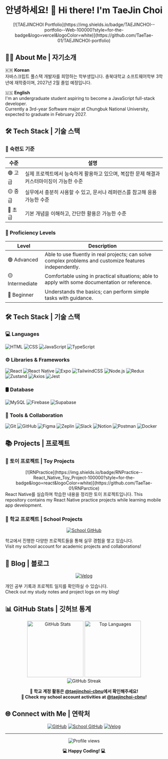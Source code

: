 # 안녕하세요! 👋 Hi there! I'm TaeJin Choi

<div align="center">
  [![TAEJINCHOI Portfolio](https://img.shields.io/badge/TAEJINCHOI--portfolio--Web-100000?style=for-the-badge&logo=vercel&logoColor=white)](https://github.com/TaeTae-01/TAEJINCHOI-portfolio)
</div>

## 🙋‍♂️ About Me | 자기소개

🇰🇷 **Korean**  
자바스크립트 풀스택 개발자를 희망하는 학부생입니다.
충북대학교 소프트웨어학부 3학년에 재학중이며, 2027년 2월 졸업 예정입니다.

🇺🇸 **English**  
I'm an undergraduate student aspiring to become a JavaScript full-stack developer.  
Currently a 3rd-year Software major at Chungbuk National University, expected to graduate in February 2027.

## 🛠️ Tech Stack | 기술 스택

### 🧠 숙련도 기준

| 수준  | 설명 |
|-------|------|
| 🟢 고급 | 실제 프로젝트에서 능숙하게 활용하고 있으며, 복잡한 문제 해결과 커스터마이징이 가능한 수준 |
| 🟡 중급 | 실무에서 충분히 사용할 수 있고, 문서나 레퍼런스를 참고해 응용 가능한 수준 |
| 🔵 초급 | 기본 개념을 이해하고, 간단한 활용은 가능한 수준 |

### 🧠 Proficiency Levels

| Level   | Description |
|---------|-------------|
| 🟢 Advanced | Able to use fluently in real projects; can solve complex problems and customize features independently. |
| 🟡 Intermediate | Comfortable using in practical situations; able to apply with some documentation or reference. |
| 🔵 Beginner | Understands the basics; can perform simple tasks with guidance. |



## 🛠️ Tech Stack | 기술 스택

### 💻 Languages
![HTML](https://img.shields.io/badge/HTML5-🟢%20고급-E34F26?style=for-the-badge&logo=html5&logoColor=white)
![CSS](https://img.shields.io/badge/CSS3-🟢%20고급-1572B6?style=for-the-badge&logo=css3&logoColor=white)
![JavaScript](https://img.shields.io/badge/JavaScript-🟢%20고급-F7DF1E?style=for-the-badge&logo=javascript&logoColor=black)
![TypeScript](https://img.shields.io/badge/TypeScript-🟡%20중급-007ACC?style=for-the-badge&logo=typescript&logoColor=white)

### ⚙️ Libraries & Frameworks
![React](https://img.shields.io/badge/React-🟢%20고급-20232A?style=for-the-badge&logo=react&logoColor=61DAFB)
![React Native](https://img.shields.io/badge/React_Native-🟡%20중급-20232A?style=for-the-badge&logo=react&logoColor=61DAFB)
![Expo](https://img.shields.io/badge/Expo-🟡%20중급-000020?style=for-the-badge&logo=expo&logoColor=white)
![TailwindCSS](https://img.shields.io/badge/TailwindCSS-🔵%20초급-06B6D4?style=for-the-badge&logo=tailwindcss&logoColor=white)
![Node.js](https://img.shields.io/badge/Node.js-🔵%20초급-339933?style=for-the-badge&logo=node.js&logoColor=white)
![Redux](https://img.shields.io/badge/Redux-🔵%20초급-764ABC?style=for-the-badge&logo=redux&logoColor=white)
![Zustand](https://img.shields.io/badge/Zustand-🔵%20초급-000000?style=for-the-badge&logo=zustand&logoColor=white)
![Axios](https://img.shields.io/badge/Axios-🔵%20초급-5A29E4?style=for-the-badge&logo=axios&logoColor=white)
![Jest](https://img.shields.io/badge/Jest-🔵%20초급-C21325?style=for-the-badge&logo=jest&logoColor=white)

### 🛢️ Database
![MySQL](https://img.shields.io/badge/MySQL-🟡%20중급-4479A1?style=for-the-badge&logo=mysql&logoColor=white)
![Firebase](https://img.shields.io/badge/Firebase-🟡%20중급-FFCA28?style=for-the-badge&logo=firebase&logoColor=white)
![Supabase](https://img.shields.io/badge/Supabase-🟡%20중급-3ECF8E?style=for-the-badge&logo=supabase&logoColor=white)

### 🧰 Tools & Collaboration
![Git](https://img.shields.io/badge/Git-🟡%20중급-F05032?style=for-the-badge&logo=git&logoColor=white)
![GitHub](https://img.shields.io/badge/GitHub-🟡%20중급-181717?style=for-the-badge&logo=github&logoColor=white)
![Figma](https://img.shields.io/badge/Figma-🟡%20중급-F24E1E?style=for-the-badge&logo=figma&logoColor=white)
![Zeplin](https://img.shields.io/badge/Zeplin-🔵%20초급-FFAE00?style=for-the-badge&logo=zeplin&logoColor=white)
![Slack](https://img.shields.io/badge/Slack-🔵%20초급-4A154B?style=for-the-badge&logo=slack&logoColor=white)
![Notion](https://img.shields.io/badge/Notion-🟢%20고급-000000?style=for-the-badge&logo=notion&logoColor=white)
![Postman](https://img.shields.io/badge/Postman-🟡%20중급-FF6C37?style=for-the-badge&logo=postman&logoColor=white)
![Docker](https://img.shields.io/badge/Docker-🔵%20초급-2496ED?style=for-the-badge&logo=docker&logoColor=white)

## 📚 Projects | 프로젝트

### 🧪 토이 프로젝트 | Toy Projects

<div align="center">
  [![RNPractice](https://img.shields.io/badge/RNPractice--React_Native_Toy_Project-100000?style=for-the-badge&logo=react&logoColor=white)](https://github.com/TaeTae-01/RNParctice)
</div>
React Native를 실습하며 학습한 내용을 정리한 토이 프로젝트입니다. 
This repository contains my React Native practice projects while learning mobile app development.

### 🏫 학교 프로젝트 | School Projects
<div align="center">
  
[![School GitHub](https://img.shields.io/badge/🎓_School_Projects_@taejinchoi--cbnu-100000?style=for-the-badge&logo=github&logoColor=white)](https://github.com/taejinchoi-cbnu)

</div>

학교에서 진행한 다양한 프로젝트들을 통해 실무 경험을 쌓고 있습니다.  
Visit my school account for academic projects and collaborations!

## 📝 Blog | 블로그

<div align="center">
  
[![Velog](https://img.shields.io/badge/Velog-20C997?style=for-the-badge&logo=velog&logoColor=white)](https://velog.io/@xowls000)

</div>

개인 공부 기록과 프로젝트 일지를 확인하실 수 있습니다.  
Check out my study notes and project logs on my blog!

## 📊 GitHub Stats | 깃허브 통계

<div align="center">
  <img src="https://github-readme-stats.vercel.app/api?username=TaeTae-01&show_icons=true&theme=tokyonight" alt="GitHub Stats" height="180"/>
  <img src="https://github-readme-stats.vercel.app/api/top-langs/?username=TaeTae-01&layout=compact&theme=tokyonight" alt="Top Languages" height="180"/>
</div>

<div align="center">
  <img src="https://github-readme-streak-stats.herokuapp.com/?user=TaeTae-01&theme=tokyonight" alt="GitHub Streak" />
</div>

<div align="center">
  
  **📌 학교 계정 활동은 [@taejinchoi-cbnu](https://github.com/taejinchoi-cbnu)에서 확인해주세요!**  
  **📌 Check my school account activities at [@taejinchoi-cbnu](https://github.com/taejinchoi-cbnu)!**
  
</div>

## 🌐 Connect with Me | 연락처

<div align="center">
  
[![GitHub](https://img.shields.io/badge/Personal_GitHub-100000?style=for-the-badge&logo=github&logoColor=white)](https://github.com/TaeTae-01)
[![School GitHub](https://img.shields.io/badge/School_GitHub-100000?style=for-the-badge&logo=github&logoColor=white)](https://github.com/taejinchoi-cbnu)
[![Velog](https://img.shields.io/badge/Tech_Blog-20C997?style=for-the-badge&logo=velog&logoColor=white)](https://velog.io/@xowls000)

</div>

---

<div align="center">
  <img src="https://komarev.com/ghpvc/?username=TaeTae-01&label=Profile%20views&color=0e75b6&style=flat" alt="Profile views" />
  
  **💻 Happy Coding! 💻**
</div>
